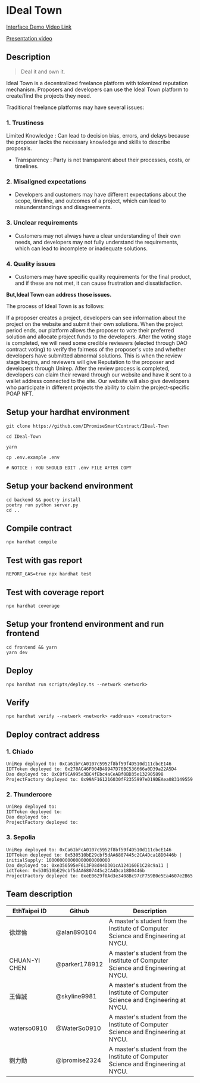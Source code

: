 # IDeal Town

[Interface Demo Video Link](https://drive.google.com/drive/folders/15a796WD9VL8VZorJGnAbeT5JNJcDSR4W?usp=sharing)

[Presentation video](https://youtu.be/XlFkdp0Oelk)

## Description

> Deal it and own it.

Ideal Town is a decentralized freelance platform with tokenized reputation mechanism. Proposers and developers can use the Ideal Town platform to create/find the projects they need.

Traditional freelance platforms may have several issues:

### 1. Trustiness

Limited Knowledge : Can lead to decision bias, errors, and delays because the proposer lacks the necessary knowledge and skills to describe proposals.

- Transparency : Party is not transparent about their processes, costs, or timelines.

### 2. Misaligned expectations

- Developers and customers may have different expectations about the scope, timeline, and outcomes of a project, which can lead to misunderstandings and disagreements.

### 3. Unclear requirements

- Customers may not always have a clear understanding of their own needs, and developers may not fully understand the requirements, which can lead to incomplete or inadequate solutions.

### 4. Quality issues

- Customers may have specific quality requirements for the final product, and if these are not met, it can cause frustration and dissatisfaction.

**But,Ideal Town can address those issues.**

The process of Ideal Town is as follows:

If a proposer creates a project, developers can see information about the project on the website and submit their own solutions. When the project period ends, our platform allows the proposer to vote their preferred solution and allocate project funds to the developers. After the voting stage is completed, we will need some credible reviewers (elected through DAO contract voting) to verify the fairness of the proposer's vote and whether developers have submitted abnormal solutions. This is when the review stage begins, and reviewers will give Reputation to the proposer and developers through Unirep. After the review process is completed, developers can claim their reward through our website and have it sent to a wallet address connected to the site. Our website will also give developers who participate in different projects the ability to claim the project-specific POAP NFT.

## Setup your hardhat environment

```shell
git clone https://github.com/IPromiseSmartContract/IDeal-Town

cd IDeal-Town

yarn

cp .env.example .env

# NOTICE : YOU SHOULD EDIT .env FILE AFTER COPY
```

## Setup your backend environment

```shell
cd backend && poetry install
poetry run python server.py
cd ..
```

## Compile contract

```shell
npx hardhat compile
```

## Test with gas report

```shell
REPORT_GAS=true npx hardhat test
```

## Test with coverage report

```shell
npx hardhat coverage
```

## Setup your frontend environment and run frontend

```shell
cd frontend && yarn
yarn dev
```

## Deploy

```shell
npx hardhat run scripts/deploy.ts --network <network>
```

## Verify

```shell
npx hardhat verify --network <network> <address> <constructor>
```

## Deploy contract address

### 1. Chiado

```shell
UniRep deployed to: 0xCa61bFcA0107c5952f8bf59f4D510d111cbcE146
IDTToken deployed to: 0x278AC46F004B49947D76BC536666a0D39a22A5D4
Dao deployed to: 0xC0f9CA995e3BC4fEbc4aCeABf0BD35e132905898
ProjectFactory deployed to: 0x99AF161216030fF2355997eD19DEAea083149559
```

### 2. Thundercore

```shell
UniRep deployed to:
IDTToken deployed to:
Dao deployed to:
ProjectFactory deployed to:
```

### 3. Sepolia

```shell
UniRep deployed to: 0xCa61bFcA0107c5952f8bf59f4D510d111cbcE146
IDTToken deployed to: 0x530510bE29cbf5dAA6807445c2CA4Dca18D0446b | initialSupply: 100000000000000000000000
Dao deployed to: 0xe350595eF613F08d44D301cA124160E1C28c9a11 | idtToken: 0x530510bE29cbf5dAA6807445c2CA4Dca18D0446b
ProjectFactory deployed to: 0xeE0629f0Ad3e3408Bc97cF759B0e5Ea4607e2B65
```

## Team description

| EthTaipei ID | Github | Description |
| -------- | -------- | -------- |
| 徐煜倫     | @alan890104     | A master's student from the Institute of Computer Science and Engineering at NYCU.     |
| CHUAN-YI CHEN     | @parker178912     | A master's student from the Institute of Computer Science and Engineering at NYCU.     |
| 王偉誠      | @skyline9981     | A master's student from the Institute of Computer Science and Engineering at NYCU.     |
| waterso0910     | @WaterSo0910     | A master's student from the Institute of Computer Science and Engineering at NYCU.     |
| 劉力勳     | @ipromise2324     | A master's student from the Institute of Computer Science and Engineering at NYCU.     |
